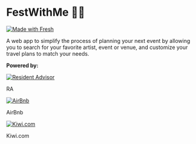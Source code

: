 # FestWithMe 🎉🛫

[![Made with Fresh](https://fresh.deno.dev/fresh-badge-dark.svg)](https://fresh.deno.dev)

A web app to simplify the process of planning your next event by allowing you to
search for your favorite artist, event or venue, and customize your travel plans
to match your needs.

**Powered by:**

[![Resident Advisor](https://i.ibb.co/47cTCRC/image-4.png)](https://www.residentadvisor.net/)

RA

[![AirBnb](https://i.ibb.co/K2vhLmv/image-6.png)](https://www.airbnb.co.uk/)

AirBnb

[![Kiwi.com](https://i.ibb.co/TRy7q0c/Group-3.png)](https://kiwi.com/)

Kiwi.com


